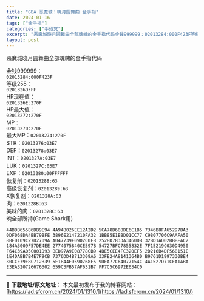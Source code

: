 ```yaml
---
title: "GBA 恶魔城：晓月圆舞曲 金手指"
date: 2024-01-16
tags: ["金手指"]
categories: ["手残党"]
excerpt: "恶魔城晓月圆舞曲全部魂魄的金手指代码金钱999999：02013284:000F423F等级255：0201326D:FFHP现在值：0201326E:270FHP最大值：02013272:270FMP：02013270:270F最大MP：02013274:270FSTR：02013276:03E7&hellip;"
layout: post
---
```


 <p>恶魔城晓月圆舞曲全部魂魄的金手指代码</p><p>金钱999999：<br><code>02013284:000F423F</code><br>等级255：<br><code>0201326D:FF</code><br>HP现在值：<br><code>0201326E:270F</code><br>HP最大值：<br><code>02013272:270F</code><br>MP：<br><code>02013270:270F</code><br>最大MP：<code>02013274:270F</code><br>STR：<code>02013276:03E7</code><br>DEF：<code>02013278:03E7</code><br>INT：<code>0201327A:03E7</code><br>LUK：<code>0201327C:03E7</code><br>EXP：<code>02013280:00FFFFFF</code><br>恢复剂：<code>02013288:63</code><br>高级恢复剂：<code>02013289:63</code><br>X恢复剂：<code>0201328A:63</code><br>肉：<code>0201328B:63</code><br>美味的肉：<code>0201328C:63</code><br>魂全部所持(Game Shark用)</p><pre><code>44BDB65586DB9E94 4A94B026EE12A2D2 5CA78D608DE6C1B5 7346B8FA65297BA3 0DF068DA4BB79BFE 3896E2147210FA32 1BB85E1EBD01CC77 C9807706C9AAFA50 8BED109C27D2709A A047739F0902C0F8 2528D7833A3460DB 32BD1AD02BBBFAC2 184A3009F57DE4EE 2774075840CE597B 54727BFC7855832E 7F15219C030D4950 F64C39A05C001D93 BED97A9E08778CB9 4BE5CEE4FC320EF5 2D216B4DF568151E 1E4DABB7B4E7F9CB 7376DD4B713309A6 33FE24A8141364B0 B9761D1997330BE4 30CCF79E8C712B39 5E1844ED59D768F5 9DEA77C64077154C 4A1527D71CFA1ABA E3EA320726676302 659C3FB57AF631B7 FF7C5C6972E634C0</code></pre> </div> 

---
📖 **下载地址/原文地址：** 本文最初发布于我的博客网站：[https://lad.sfcrom.cn/2024/01/1310/](https://lad.sfcrom.cn/2024/01/1310/)
